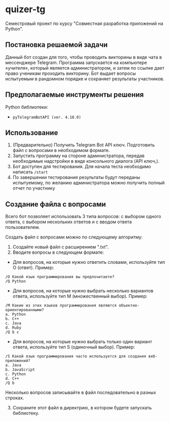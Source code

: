 # quizer-tg

Семестровый проект по курсу "Совместная разработка приложений на Python".

## Постановка решаемой задачи

Данный бот создан для того, чтобы проводить викторины в виде чата в мессенджере Telegram. Программа запускается на компьютере «учителя», который является администратором, и затем по ссылке дает право ученикам проходить викторину. Бот выдает вопросы испытуемым в рандомном порядке и сохраняет результаты участников.

## Предполагаемые инструменты решения

Python библиотеки:

* `pyTelegramBotAPI (ver. 4.10.0)`

## Использование

1. (Предварительно) Получить Telegram Bot API ключ. Подготовить файл с вопросами в необходимом формате.
2. Запустить программу на стороне администратора, передав необходимые надстройки в виде консольного диалога (API ключ,).
3. Бот доступен для тестирования. Для начала теста необходимо написать `/start`
4. По завершении тестирования результаты будут переданы испытуемому, по желанию администратора можно получить полный отчет по участнику

## Создание файла с вопросами

Всего бот позволяет использовать 3 типа вопросов: с выбором одного ответа, с выбором нескольких ответов и с вводом ответа пользователем.

Создать файл с вопросами можно по следующему алгоритму:

1. Создайте новый файл с расширением ".txt".
2. Вводите вопросы в следующем формате:

- Для вопросов, на которые нужно ответить словами, используйте тип О (ответ). Пример:

```
/O Какой язык программирования вы предпочитаете?
/Q Python
```

- Для вопросов, на которые нужно выбрать несколько вариантов ответа, используйте тип М (множественный выбор). Пример:

```
/M Какие из этих языков программирования являются объектно-ориентированными?
a. Python
b. C++
c. Java
d. Ruby
/Q b c
```

- Для вопросов, на которые нужно выбрать только один вариант ответа, используйте тип S (одиночный выбор). Пример:

```
/S Какой язык программирования часто используется для создания веб-приложений?
a. Java
b. JavaScript
c. Python
d. C++
/Q b
```

Несколько вопросов записывайте в файл последовательно в разных строках.

3. Сохраните этот файл в директрию, в котором будете запускать библиотеку.
